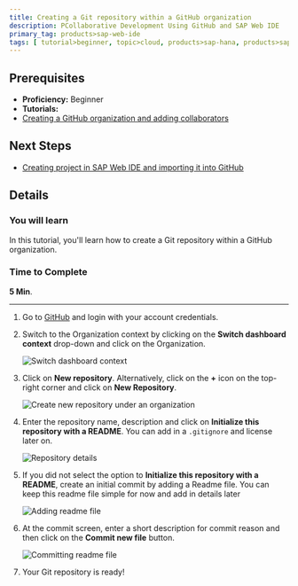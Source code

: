 ```yaml
---
title: Creating a Git repository within a GitHub organization
description: PCollaborative Development Using GitHub and SAP Web IDE
primary_tag: products>sap-web-ide
tags: [ tutorial>beginner, topic>cloud, products>sap-hana, products>sap-web-ide, products>sap-cloud-platform ]
---
```

## Prerequisites  
 - **Proficiency:** Beginner
 - **Tutorials:**
  - [Creating a GitHub organization and adding collaborators](https://www.sap.com/developer/tutorials/webide-github-creating-org.html)

## Next Steps
 - [Creating project in SAP Web IDE and importing it into GitHub](https://www.sap.com/developer/tutorials/webide-github-import-project.html)

## Details
### You will learn  
In this tutorial, you'll learn how to create a Git repository within a GitHub organization.

### Time to Complete
**5 Min**.

---

1. Go to [GitHub](https://github.com) and login with your account credentials.

2. Switch to the Organization context by clicking on the **Switch dashboard context** drop-down and click on the Organization.

    ![Switch dashboard context](p2_2.png)

3. Click on **New repository**. Alternatively, click on the **+** icon on the top-right corner and click on **New Repository**.

    ![Create new repository under an organization](p2_3.png)

4. Enter the repository name, description and click on **Initialize this repository with a README**. You can add in a `.gitignore` and license later on.

    ![Repository details](p2_4.png)

5. If you did not select the option to **Initialize this repository with a README**, create an initial commit by adding a Readme file. You can keep this readme file simple for now and add in details later

    ![Adding readme file](p2_5.png)

6. At the commit screen, enter a short description for commit reason and then click on the **Commit new file** button.

    ![Committing readme file](p2_6.png)

6. Your Git repository is ready!

